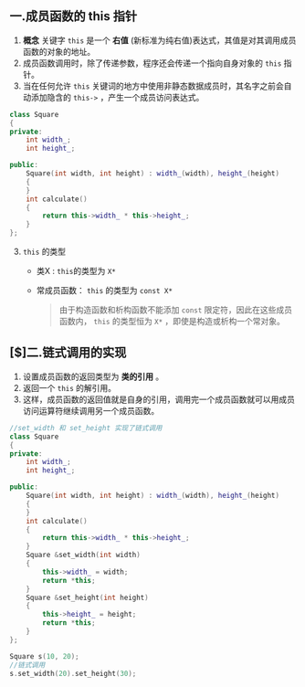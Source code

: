 ## 一.成员函数的 this 指针
1.	**概念** 关键字 `this` 是一个 **右值** (新标准为纯右值)表达式，其值是对其调用成员函数的对象的地址。
2.	成员函数调用时，除了传递参数，程序还会传递一个指向自身对象的 `this` 指针。
3.	当在任何允许 `this` 关键词的地方中使用非静态数据成员时，其名字之前会自动添加隐含的 `this->` ，产生一个成员访问表达式。
```c++
class Square
{
private:
    int width_;
    int height_;

public:
    Square(int width, int height) : width_(width), height_(height)
    {
    }
    int calculate()
    {
        return this->width_ * this->height_;
    }
};
```
3.	`this` 的类型
	+	类X :  `this`的类型为  `X*`
	+	常成员函数： `this` 的类型为 `const X*`
		
		> 由于构造函数和析构函数不能添加 `const` 限定符，因此在这些成员函数内，  `this` 的类型恒为  `X*` ，即使是构造或析构一个常对象。

## [$]二.链式调用的实现
1.	设置成员函数的返回类型为 **类的引用** 。
2.	返回一个 `this` 的解引用。
3.	这样，成员函数的返回值就是自身的引用，调用完一个成员函数就可以用成员访问运算符继续调用另一个成员函数。
```c++
//set_width 和 set_height 实现了链式调用
class Square
{
private:
    int width_;
    int height_;

public:
    Square(int width, int height) : width_(width), height_(height)
    {
    }
    int calculate()
    {
        return this->width_ * this->height_;
    }
    Square &set_width(int width)
    {
        this->width_ = width;
        return *this;
    }
    Square &set_height(int height)
    {
        this->height_ = height;
        return *this;
    }
};
```
```c++
Square s(10, 20);
//链式调用
s.set_width(20).set_height(30);
```